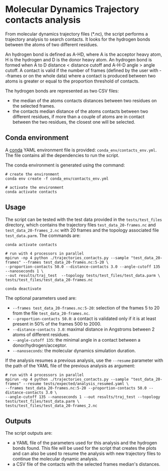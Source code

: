 # Molecular Dynamics Trajectory contacts analysis

From molecular dynamics trajectory files (*.nc), the script performs a trajectory analysis to search contacts. It 
looks for the hydrogen bonds between the atoms of two different residues. 

An hydrogen bond is defined as A-HD, where A is the acceptor heavy atom, H is the hydrogen and D is the donor heavy 
atom. An hydrogen bond is formed when A to D distance < distance cutoff and A-H-D angle > angle cutoff.
A contact is valid if the number of frames (defined by the user with --frames or on the whole data) where a contact 
is produced between two atoms is greater or equal to the proportion threshold of contacts.

The hydrogen bonds are represented as two CSV files:
   - the median of the atoms contacts distances between two residues on the selected frames.
   - the contacts median distance of the atoms contacts between two different residues, if more than a couple of atoms 
are in contact between the two residues, the closest one will be selected.

## Conda environment

A [conda](https://docs.conda.io/projects/conda/en/latest/index.html) YAML environment file is provided: 
`conda_env/contacts_env.yml`. The file contains all the dependencies to run the script.

The conda environment is generated using the command:
```shell script
# create the environment
conda env create -f conda_env/contacts_env.yml

# activate the environment
conda activate contacts
```

## Usage

The script can be tested with the test data provided in the `tests/test_files` directory, which contains the trajectory 
files `test_data_20-frames.nc` and `test_data_20-frames_2.nc` with 20 frames and the topology associated file \
`test_data.parm`. The commands are:

```shell script
conda activate contacts

# run with 4 processors in parallel
mpirun -np 4 python ./trajectories_contacts.py --sample "test_data_20-frames" --frames test_data_20-frames.nc:5-20 \
--proportion-contacts 50.0 --distance-contacts 3.0 --angle-cutoff 135 --nanoseconds 1 \
--out results/traj_test  --topology tests/test_files/test_data.parm \
tests/test_files/test_data_20-frames.nc 

conda deactivate
```

The optional parameters used are:
- `--frames test_data_20-frames.nc:5-20`: selection of the frames 5 to 20 from the file `test_data_20-frames.nc`.
- `--proportion-contacts 50.0`: a contact is validated only if it is at least present in 50% of the frames 500 to 2000.
- `--distance-contacts 3.0`: maximal distance in Angstroms between 2 atoms of different residues.
- `--angle-cutoff 135`: the minimal angle in a contact between a donor/hydrogen/acceptor.
- `--nanoseconds`: the molecular dynamics simulation duration.

If the analysis resumes a previous analysis, use the `--resume` parameter with the path of the YAML file of the 
previous analysis as argument:

```shell script
# run with 4 processors in parallel
mpirun -np 4 python ./trajectories_contacts.py --sample "test_data_20-frames" --resume tests/expected/analysis_resumed.yaml \
--frames test_data_20-frames.nc:5-20 --proportion-contacts 50.0 --distance-contacts 3.0 \
--angle-cutoff 135 --nanoseconds 1 --out results/traj_test --topology tests/test_files/test_data.parm \
tests/test_files/test_data_20-frames_2.nc
```

## Outputs

The script outputs are:
- a YAML file of the parameters used for this analysis and the hydrogen bonds found. This file will be used for the 
script that creates the plots and can also be used to resume the analysis with new trajectory files to continue the 
molecular dynamic analysis. 
- a CSV file of the contacts with the selected frames median's distances.